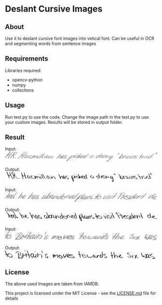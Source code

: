 # Deslant Cursive Images

## About
Use it to deslant cursive font images into vetical font. Can be useful in OCR and segmenting words from sentence images

## Requirements
Libraries required:
* opencv-python
* numpy
* collections

## Usage

Run test.py to use the code. Change the image path in the test.py to use your custom images. 
Results will be stored in output folder.

## Result

Input:
![alt text](https://github.com/SiddhantKapil/deslant_cursive_images/blob/master/data/a02-000-s00-00.png)

Output:
![alt text](https://github.com/SiddhantKapil/deslant_cursive_images/blob/master/outputs/a02-000-s00-00.png)

Input:
![alt text](https://github.com/SiddhantKapil/deslant_cursive_images/blob/master/data/a02-000-s01-00.png)

Output:
![alt text](https://github.com/SiddhantKapil/deslant_cursive_images/blob/master/outputs/a02-000-s01-00.png)

Input:
![alt text](https://github.com/SiddhantKapil/deslant_cursive_images/blob/master/data/a02-000-s02-02.png)

Output:
![alt text](https://github.com/SiddhantKapil/deslant_cursive_images/blob/master/outputs/a02-000-s02-02.png)

## License
The above used Images are taken from IAMDB.

This project is licensed under the MIT License - see the [LICENSE.md](LICENSE.md) file for details
